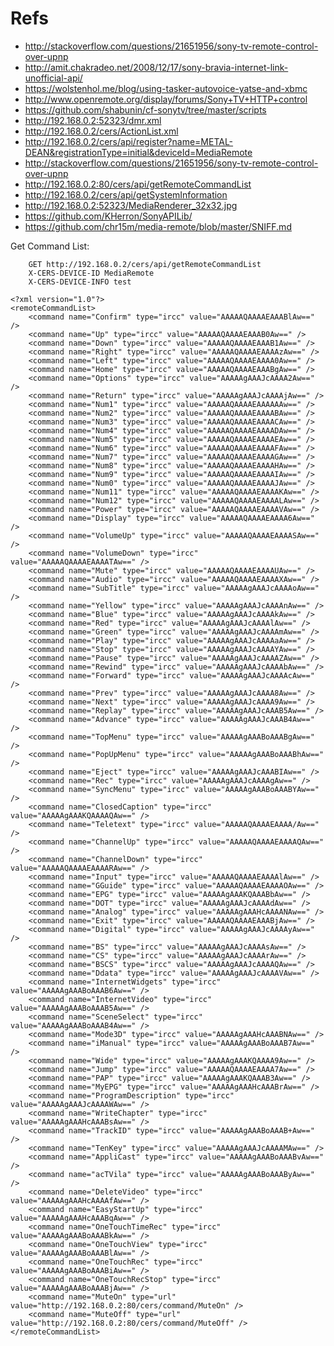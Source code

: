 # Refs

- http://stackoverflow.com/questions/21651956/sony-tv-remote-control-over-upnp
- http://amit.chakradeo.net/2008/12/17/sony-bravia-internet-link-unofficial-api/
- https://wolstenhol.me/blog/using-tasker-autovoice-yatse-and-xbmc
- http://www.openremote.org/display/forums/Sony+TV+HTTP+control
- https://github.com/shabunin/cf-sonytv/tree/master/scripts
- http://192.168.0.2:52323/dmr.xml
- http://192.168.0.2/cers/ActionList.xml
- http://192.168.0.2/cers/api/register?name=METAL-DEAN&registrationType=initial&deviceId=MediaRemote
- http://stackoverflow.com/questions/21651956/sony-tv-remote-control-over-upnp
- http://192.168.0.2:80/cers/api/getRemoteCommandList
- http://192.168.0.2/cers/api/getSystemInformation
- http://192.168.0.2:52323/MediaRenderer_32x32.jpg
- https://github.com/KHerron/SonyAPILib/
- https://github.com/chr15m/media-remote/blob/master/SNIFF.md

Get Command List:

        GET http://192.168.0.2/cers/api/getRemoteCommandList
        X-CERS-DEVICE-ID MediaRemote
        X-CERS-DEVICE-INFO test

    <?xml version="1.0"?>
    <remoteCommandList>
        <command name="Confirm" type="ircc" value="AAAAAQAAAAEAAABlAw==" />
        <command name="Up" type="ircc" value="AAAAAQAAAAEAAAB0Aw==" />
        <command name="Down" type="ircc" value="AAAAAQAAAAEAAAB1Aw==" />
        <command name="Right" type="ircc" value="AAAAAQAAAAEAAAAzAw==" />
        <command name="Left" type="ircc" value="AAAAAQAAAAEAAAA0Aw==" />
        <command name="Home" type="ircc" value="AAAAAQAAAAEAAABgAw==" />
        <command name="Options" type="ircc" value="AAAAAgAAAJcAAAA2Aw==" />
        <command name="Return" type="ircc" value="AAAAAgAAAJcAAAAjAw==" />
        <command name="Num1" type="ircc" value="AAAAAQAAAAEAAAAAAw==" />
        <command name="Num2" type="ircc" value="AAAAAQAAAAEAAAABAw==" />
        <command name="Num3" type="ircc" value="AAAAAQAAAAEAAAACAw==" />
        <command name="Num4" type="ircc" value="AAAAAQAAAAEAAAADAw==" />
        <command name="Num5" type="ircc" value="AAAAAQAAAAEAAAAEAw==" />
        <command name="Num6" type="ircc" value="AAAAAQAAAAEAAAAFAw==" />
        <command name="Num7" type="ircc" value="AAAAAQAAAAEAAAAGAw==" />
        <command name="Num8" type="ircc" value="AAAAAQAAAAEAAAAHAw==" />
        <command name="Num9" type="ircc" value="AAAAAQAAAAEAAAAIAw==" />
        <command name="Num0" type="ircc" value="AAAAAQAAAAEAAAAJAw==" />
        <command name="Num11" type="ircc" value="AAAAAQAAAAEAAAAKAw==" />
        <command name="Num12" type="ircc" value="AAAAAQAAAAEAAAALAw==" />
        <command name="Power" type="ircc" value="AAAAAQAAAAEAAAAVAw==" />
        <command name="Display" type="ircc" value="AAAAAQAAAAEAAAA6Aw==" />
        <command name="VolumeUp" type="ircc" value="AAAAAQAAAAEAAAASAw==" />
        <command name="VolumeDown" type="ircc" value="AAAAAQAAAAEAAAATAw==" />
        <command name="Mute" type="ircc" value="AAAAAQAAAAEAAAAUAw==" />
        <command name="Audio" type="ircc" value="AAAAAQAAAAEAAAAXAw==" />
        <command name="SubTitle" type="ircc" value="AAAAAgAAAJcAAAAoAw==" />
        <command name="Yellow" type="ircc" value="AAAAAgAAAJcAAAAnAw==" />
        <command name="Blue" type="ircc" value="AAAAAgAAAJcAAAAkAw==" />
        <command name="Red" type="ircc" value="AAAAAgAAAJcAAAAlAw==" />
        <command name="Green" type="ircc" value="AAAAAgAAAJcAAAAmAw==" />
        <command name="Play" type="ircc" value="AAAAAgAAAJcAAAAaAw==" />
        <command name="Stop" type="ircc" value="AAAAAgAAAJcAAAAYAw==" />
        <command name="Pause" type="ircc" value="AAAAAgAAAJcAAAAZAw==" />
        <command name="Rewind" type="ircc" value="AAAAAgAAAJcAAAAbAw==" />
        <command name="Forward" type="ircc" value="AAAAAgAAAJcAAAAcAw==" />
        <command name="Prev" type="ircc" value="AAAAAgAAAJcAAAA8Aw==" />
        <command name="Next" type="ircc" value="AAAAAgAAAJcAAAA9Aw==" />
        <command name="Replay" type="ircc" value="AAAAAgAAAJcAAAB5Aw==" />
        <command name="Advance" type="ircc" value="AAAAAgAAAJcAAAB4Aw==" />
        <command name="TopMenu" type="ircc" value="AAAAAgAAABoAAABgAw==" />
        <command name="PopUpMenu" type="ircc" value="AAAAAgAAABoAAABhAw==" />
        <command name="Eject" type="ircc" value="AAAAAgAAAJcAAABIAw==" />
        <command name="Rec" type="ircc" value="AAAAAgAAAJcAAAAgAw==" />
        <command name="SyncMenu" type="ircc" value="AAAAAgAAABoAAABYAw==" />
        <command name="ClosedCaption" type="ircc" value="AAAAAgAAAKQAAAAQAw==" />
        <command name="Teletext" type="ircc" value="AAAAAQAAAAEAAAA/Aw==" />
        <command name="ChannelUp" type="ircc" value="AAAAAQAAAAEAAAAQAw==" />
        <command name="ChannelDown" type="ircc" value="AAAAAQAAAAEAAAARAw==" />
        <command name="Input" type="ircc" value="AAAAAQAAAAEAAAAlAw==" />
        <command name="GGuide" type="ircc" value="AAAAAQAAAAEAAAAOAw==" />
        <command name="EPG" type="ircc" value="AAAAAgAAAKQAAABbAw==" />
        <command name="DOT" type="ircc" value="AAAAAgAAAJcAAAAdAw==" />
        <command name="Analog" type="ircc" value="AAAAAgAAAHcAAAANAw==" />
        <command name="Exit" type="ircc" value="AAAAAQAAAAEAAABjAw==" />
        <command name="Digital" type="ircc" value="AAAAAgAAAJcAAAAyAw==" />
        <command name="BS" type="ircc" value="AAAAAgAAAJcAAAAsAw==" />
        <command name="CS" type="ircc" value="AAAAAgAAAJcAAAArAw==" />
        <command name="BSCS" type="ircc" value="AAAAAgAAAJcAAAAQAw==" />
        <command name="Ddata" type="ircc" value="AAAAAgAAAJcAAAAVAw==" />
        <command name="InternetWidgets" type="ircc" value="AAAAAgAAABoAAAB6Aw==" />
        <command name="InternetVideo" type="ircc" value="AAAAAgAAABoAAAB5Aw==" />
        <command name="SceneSelect" type="ircc" value="AAAAAgAAABoAAAB4Aw==" />
        <command name="Mode3D" type="ircc" value="AAAAAgAAAHcAAABNAw==" />
        <command name="iManual" type="ircc" value="AAAAAgAAABoAAAB7Aw==" />
        <command name="Wide" type="ircc" value="AAAAAgAAAKQAAAA9Aw==" />
        <command name="Jump" type="ircc" value="AAAAAQAAAAEAAAA7Aw==" />
        <command name="PAP" type="ircc" value="AAAAAgAAAKQAAAB3Aw==" />
        <command name="MyEPG" type="ircc" value="AAAAAgAAAHcAAABrAw==" />
        <command name="ProgramDescription" type="ircc" value="AAAAAgAAAJcAAAAWAw==" />
        <command name="WriteChapter" type="ircc" value="AAAAAgAAAHcAAABsAw==" />
        <command name="TrackID" type="ircc" value="AAAAAgAAABoAAAB+Aw==" />
        <command name="TenKey" type="ircc" value="AAAAAgAAAJcAAAAMAw==" />
        <command name="AppliCast" type="ircc" value="AAAAAgAAABoAAABvAw==" />
        <command name="acTVila" type="ircc" value="AAAAAgAAABoAAAByAw==" />
        <command name="DeleteVideo" type="ircc" value="AAAAAgAAAHcAAAAfAw==" />
        <command name="EasyStartUp" type="ircc" value="AAAAAgAAAHcAAABqAw==" />
        <command name="OneTouchTimeRec" type="ircc" value="AAAAAgAAABoAAABkAw==" />
        <command name="OneTouchView" type="ircc" value="AAAAAgAAABoAAABlAw==" />
        <command name="OneTouchRec" type="ircc" value="AAAAAgAAABoAAABiAw==" />
        <command name="OneTouchRecStop" type="ircc" value="AAAAAgAAABoAAABjAw==" />
        <command name="MuteOn" type="url" value="http://192.168.0.2:80/cers/command/MuteOn" />
        <command name="MuteOff" type="url" value="http://192.168.0.2:80/cers/command/MuteOff" />
    </remoteCommandList>
